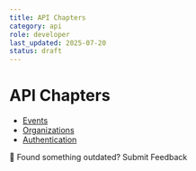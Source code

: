```yaml
---
title: API Chapters
category: api
role: developer
last_updated: 2025-07-20
status: draft
---
```

# API Chapters

- [Events](./api-events.md)
- [Organizations](./api-orgs.md)
- [Authentication](./api-auth.md)

💬 Found something outdated? Submit Feedback

